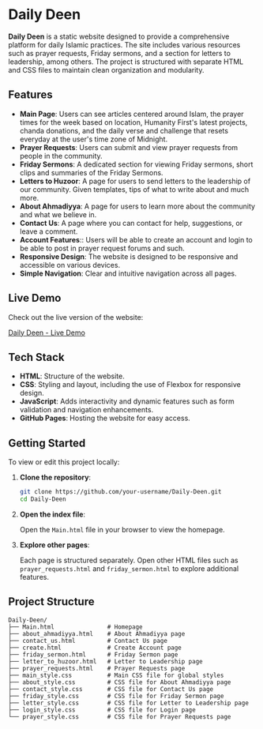 # Daily Deen

**Daily Deen** is a static website designed to provide a comprehensive platform for daily Islamic practices. The site includes various resources such as prayer requests, Friday sermons, and a section for letters to leadership, among others. The project is structured with separate HTML and CSS files to maintain clean organization and modularity.

## Features
- **Main Page**: Users can see articles centered around Islam, the prayer times for the week based on location, Humanity First's latest projects, chanda donations, and the daily verse and challenge that resets everyday at the user's time zone of Midnight.
- **Prayer Requests**: Users can submit and view prayer requests from people in the community.
- **Friday Sermons**: A dedicated section for viewing Friday sermons, short clips and summaries of the Friday Sermons.
- **Letters to Huzoor**: A page for users to send letters to the leadership of our community. Given templates, tips of what to write about and much more.
- **About Ahmadiyya**: A page for users to learn more about the community and what we believe in. 
- **Contact Us**: A page where you can contact for help, suggestions, or leave a comment.
- **Account Features**:: Users will be able to create an account and login to be able to post in prayer request forums and such. 
- **Responsive Design**: The website is designed to be responsive and accessible on various devices.
- **Simple Navigation**: Clear and intuitive navigation across all pages.

## Live Demo

Check out the live version of the website:

[Daily Deen - Live Demo](https://NaayilS.github.io/Daily-Deen)

## Tech Stack

- **HTML**: Structure of the website.
- **CSS**: Styling and layout, including the use of Flexbox for responsive design.
- **JavaScript**: Adds interactivity and dynamic features such as form validation and navigation enhancements.
- **GitHub Pages**: Hosting the website for easy access.

## Getting Started

To view or edit this project locally:

1. **Clone the repository**:

    ```bash
    git clone https://github.com/your-username/Daily-Deen.git
    cd Daily-Deen
    ```

2. **Open the index file**:

    Open the `Main.html` file in your browser to view the homepage.

3. **Explore other pages**:

    Each page is structured separately. Open other HTML files such as `prayer_requests.html` and `friday_sermon.html` to explore additional features.

## Project Structure

```plaintext
Daily-Deen/
├── Main.html               # Homepage
├── about_ahmadiyya.html    # About Ahmadiyya page
├── contact_us.html         # Contact Us page
├── create.html             # Create Account page
├── friday_sermon.html      # Friday Sermon page
├── letter_to_huzoor.html   # Letter to Leadership page
├── prayer_requests.html    # Prayer Requests page
├── main_style.css          # Main CSS file for global styles
├── about_style.css         # CSS file for About Ahmadiyya page
├── contact_style.css       # CSS file for Contact Us page
├── friday_style.css        # CSS file for Friday Sermon page
├── letter_style.css        # CSS file for Letter to Leadership page
├── login_style.css         # CSS file for Login page
└── prayer_style.css        # CSS file for Prayer Requests page
